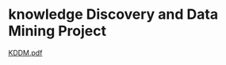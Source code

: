 # knowledge Discovery and Data Mining Project
[KDDM.pdf](https://github.com/user-attachments/files/16037701/KDDM.pdf)
